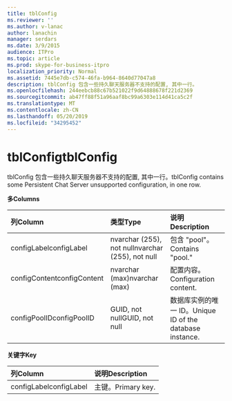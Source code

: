 ```yaml
---
title: tblConfig
ms.reviewer: ''
ms.author: v-lanac
author: lanachin
manager: serdars
ms.date: 3/9/2015
audience: ITPro
ms.topic: article
ms.prod: skype-for-business-itpro
localization_priority: Normal
ms.assetid: 7445e7db-c574-46fa-b964-8640d77047a8
description: tblConfig 包含一些持久聊天服务器不支持的配置, 其中一行。
ms.openlocfilehash: 244eebcb88c67b521022f9d64888678f221d2369
ms.sourcegitcommit: ab47ff88f51a96aaf8bc99a6303e114d41ca5c2f
ms.translationtype: MT
ms.contentlocale: zh-CN
ms.lasthandoff: 05/20/2019
ms.locfileid: "34295452"
---
```

# <a name="tblconfig"></a><span data-ttu-id="ed2d7-103">tblConfig</span><span class="sxs-lookup"><span data-stu-id="ed2d7-103">tblConfig</span></span>
 
<span data-ttu-id="ed2d7-104">tblConfig 包含一些持久聊天服务器不支持的配置, 其中一行。</span><span class="sxs-lookup"><span data-stu-id="ed2d7-104">tblConfig contains some Persistent Chat Server unsupported configuration, in one row.</span></span>
  
<span data-ttu-id="ed2d7-105">**多**</span><span class="sxs-lookup"><span data-stu-id="ed2d7-105">**Columns**</span></span>

|<span data-ttu-id="ed2d7-106">**列**</span><span class="sxs-lookup"><span data-stu-id="ed2d7-106">**Column**</span></span>|<span data-ttu-id="ed2d7-107">**类型**</span><span class="sxs-lookup"><span data-stu-id="ed2d7-107">**Type**</span></span>|<span data-ttu-id="ed2d7-108">**说明**</span><span class="sxs-lookup"><span data-stu-id="ed2d7-108">**Description**</span></span>|
|:-----|:-----|:-----|
|<span data-ttu-id="ed2d7-109">configLabel</span><span class="sxs-lookup"><span data-stu-id="ed2d7-109">configLabel</span></span>  <br/> |<span data-ttu-id="ed2d7-110">nvarchar (255), not null</span><span class="sxs-lookup"><span data-stu-id="ed2d7-110">nvarchar (255), not null</span></span>  <br/> |<span data-ttu-id="ed2d7-111">包含 "pool"。</span><span class="sxs-lookup"><span data-stu-id="ed2d7-111">Contains "pool."</span></span>  <br/> |
|<span data-ttu-id="ed2d7-112">configContent</span><span class="sxs-lookup"><span data-stu-id="ed2d7-112">configContent</span></span>  <br/> |<span data-ttu-id="ed2d7-113">nvarchar (max)</span><span class="sxs-lookup"><span data-stu-id="ed2d7-113">nvarchar (max)</span></span>  <br/> |<span data-ttu-id="ed2d7-114">配置内容。</span><span class="sxs-lookup"><span data-stu-id="ed2d7-114">Configuration content.</span></span>  <br/> |
|<span data-ttu-id="ed2d7-115">configPoolID</span><span class="sxs-lookup"><span data-stu-id="ed2d7-115">configPoolID</span></span>  <br/> |<span data-ttu-id="ed2d7-116">GUID, not null</span><span class="sxs-lookup"><span data-stu-id="ed2d7-116">GUID, not null</span></span>  <br/> |<span data-ttu-id="ed2d7-117">数据库实例的唯一 ID。</span><span class="sxs-lookup"><span data-stu-id="ed2d7-117">Unique ID of the database instance.</span></span>  <br/> |
   
<span data-ttu-id="ed2d7-118">**关键字**</span><span class="sxs-lookup"><span data-stu-id="ed2d7-118">**Key**</span></span>

|<span data-ttu-id="ed2d7-119">**列**</span><span class="sxs-lookup"><span data-stu-id="ed2d7-119">**Column**</span></span>|<span data-ttu-id="ed2d7-120">**说明**</span><span class="sxs-lookup"><span data-stu-id="ed2d7-120">**Description**</span></span>|
|:-----|:-----|
|<span data-ttu-id="ed2d7-121">configLabel</span><span class="sxs-lookup"><span data-stu-id="ed2d7-121">configLabel</span></span>  <br/> |<span data-ttu-id="ed2d7-122">主键。</span><span class="sxs-lookup"><span data-stu-id="ed2d7-122">Primary key.</span></span>  <br/> |
   

